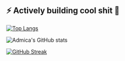 ## ⚡ Actively building cool shit 👋
[![Top Langs](https://github-readme-stats.vercel.app/api/top-langs/?username=admica&theme=holi&border_radius=4.2)](https://github.com/anuraghazra/github-readme-stats)

![Admica's GitHub stats](https://github-readme-stats.vercel.app/api?username=admica&show_icons=true&theme=holi&border_radius=4.2&hide=prs)

[![GitHub Streak](https://github-readme-streak-stats-chi-sage.vercel.app?user=admica&theme=holi&border_radius=4.2&date_format=M%20j%5B%2C%20Y%5D&card_width=440&card_height=185)](https://git.io/streak-stats)
